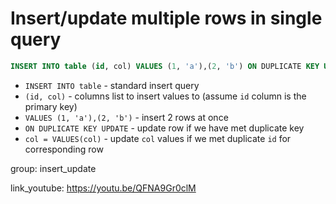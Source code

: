 # Insert/update multiple rows in single query

```sql
INSERT INTO table (id, col) VALUES (1, 'a'),(2, 'b') ON DUPLICATE KEY UPDATE col = VALUES(col);
```

- `INSERT INTO table` - standard insert query
- `(id, col)` - columns list to insert values to (assume ```id``` column is the primary key)
- `VALUES (1, 'a'),(2, 'b')` - insert 2 rows at once
- `ON DUPLICATE KEY UPDATE` - update row if we have met duplicate key
- `col = VALUES(col)` - update ```col``` values if we met duplicate ```id``` for corresponding row

group: insert_update


link_youtube: https://youtu.be/QFNA9Gr0clM
